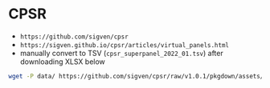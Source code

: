 # CPSR

* `https://github.com/sigven/cpsr`
* `https://sigven.github.io/cpsr/articles/virtual_panels.html`
* manually convert to TSV (`cpsr_superpanel_2022_01.tsv`) after downloading XLSX below

```bash
wget -P data/ https://github.com/sigven/cpsr/raw/v1.0.1/pkgdown/assets/cpsr_superpanel_2022_01.xlsx
```
